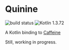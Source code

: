 # Quinine

![build status](https://github.com/Project5E/quinine/workflows/build/badge.svg)
![Kotlin 1.3.72](https://img.shields.io/badge/Kotlin-1.3.72-orange)

A Kotlin binding to [Caffeine](https://github.com/ben-manes/caffeine)

Still, working in progress.
